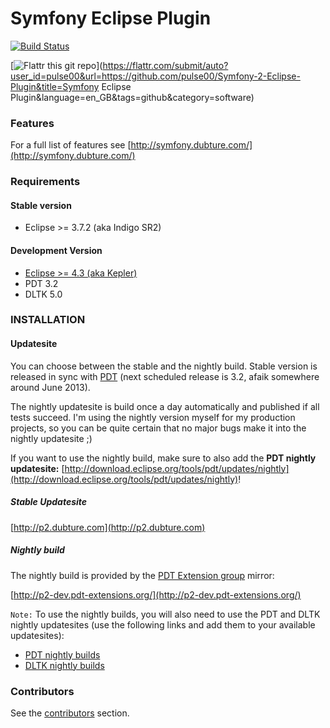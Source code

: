 Symfony Eclipse Plugin
======================

[![Build Status](https://secure.travis-ci.org/pulse00/Symfony-2-Eclipse-Plugin.png)](http://travis-ci.org/pulse00/Symfony-2-Eclipse-Plugin)

[![Flattr this git repo](http://api.flattr.com/button/flattr-badge-large.png)](https://flattr.com/submit/auto?user_id=pulse00&url=https://github.com/pulse00/Symfony-2-Eclipse-Plugin&title=Symfony Eclipse Plugin&language=en_GB&tags=github&category=software)

### Features

For a full list of features see [http://symfony.dubture.com/](http://symfony.dubture.com/)

### Requirements

#### Stable version

- Eclipse >= 3.7.2 (aka Indigo SR2)

#### Development Version

- [Eclipse >= 4.3 (aka Kepler)](http://www.eclipse.org/downloads/index-developer.php)
- PDT 3.2
- DLTK 5.0

### INSTALLATION

#### Updatesite

You can choose between the stable and the nightly build. Stable version is released in sync with [PDT](http://www.eclipse.org/projects/project.php?id=tools.pdt)
(next scheduled release is 3.2, afaik somewhere around June 2013).

The nightly updatesite is build once a day automatically and published if all tests succeed. I'm using the nightly version myself for my production projects, so you can be quite
certain that no major bugs make it into the nightly updatesite ;)

If you want to use the nightly build, make sure to also add the __PDT nightly updatesite:__ [http://download.eclipse.org/tools/pdt/updates/nightly](http://download.eclipse.org/tools/pdt/updates/nightly)!

##### Stable Updatesite

[http://p2.dubture.com](http://p2.dubture.com)

##### Nightly build

The nightly build is provided by the [PDT Extension group](https://github.com/pdt-eg) mirror:

[http://p2-dev.pdt-extensions.org/](http://p2-dev.pdt-extensions.org/)


`Note:` To use the nightly builds, you will also need to use the PDT and DLTK nightly updatesites (use the following links and add them to your available updatesites):

- [PDT nightly builds](http://download.eclipse.org/tools/pdt/updates/3.2-nightly)
- [DLTK nightly builds](https://hudson.eclipse.org/hudson/job/dltk-nightly/lastSuccessfulBuild/artifact/org.eclipse.dltk.releng/build/update.site/target/site)

### Contributors

See the [contributors](https://github.com/pulse00/Symfony-2-Eclipse-Plugin/contributors) section.
